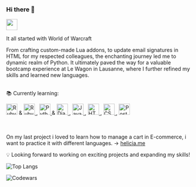 ### Hi there 👋

 <img src="https://bnetcmsus-a.akamaihd.net/cms/template_resource/fh/FHSCSCG9CXOC1462229977849.png" height= "30px">
 
<span> It all started with World of Warcraft </span>

From crafting custom-made Lua addons, to update email signatures in HTML for my respected colleagues, the enchanting journey led me to dynamic realm of Python. It ultimately paved the way for a valuable bootcamp experience at Le Wagon in Lausanne, where I further refined my skills and learned new languages.
<br>
<br>

📚 Currently learning:

<a href="https://www.ruby-lang.org/">
  <img src="https://upload.wikimedia.org/wikipedia/commons/thumb/7/73/Ruby_logo.svg/480px-Ruby_logo.svg.png" alt="Ruby logo" height= "30px"></a> & <a href="https://rubyonrails.org/">
  <img src="https://upload.wikimedia.org/wikipedia/commons/thumb/1/16/Ruby_on_Rails-logo.png/320px-Ruby_on_Rails-logo.png" alt="Ruby on Rails logo" height= "30px">
</a>, <a href="https://www.python.org/">
  <img src="https://www.python.org/static/community_logos/python-logo.png" alt="Python logo" height= "30px">
</a> & <a href="https://www.djangoproject.com/">
  <img src="https://www.djangoproject.com/m/img/logos/django-logo-positive.png" alt="Django logo" height= "30px">
</a>, <a href="https://developer.mozilla.org/en-US/docs/Web/JavaScript">
  <img src="https://upload.wikimedia.org/wikipedia/commons/thumb/6/6a/JavaScript-logo.png/480px-JavaScript-logo.png" alt="JavaScript logo" height= "30px">
</a>, <a href="https://developer.mozilla.org/en-US/docs/Web/HTML">
<img src="https://upload.wikimedia.org/wikipedia/commons/thumb/6/61/HTML5_logo_and_wordmark.svg/1280px-HTML5_logo_and_wordmark.svg.png" alt="HTML5 logo" height= "30px">
</a>, <a href="https://developer.mozilla.org/en-US/docs/Web/CSS">
  <img src="https://upload.wikimedia.org/wikipedia/commons/thumb/d/d5/CSS3_logo_and_wordmark.svg/800px-CSS3_logo_and_wordmark.svg.png" alt="CSS3 logo" height= "30px">
</a>,  <a href="https://www.postgresql.org/">
  <img src="https://www.postgresql.org/media/img/about/press/elephant.png" alt="PostgreSQL logo" height= "30px">
</a>


<br>
<br>
<br>

On my last project i loved to learn how to manage a cart in E-commerce, i want to practice it with different languages. 
-> [helicia.me ](https://www.helicia.me/)

💡 Looking forward to working on exciting projects and expanding my skills!

![Top Langs](https://github-readme-stats.vercel.app/api/top-langs/?username=SoniaBisinger&theme=dark)

![Codewars](https://www.codewars.com/users/Kaleisha/badges/large)
<!--
**SoniaBisinger/SoniaBisinger** is a ✨ _special_ ✨ repository because its `README.md` (this file) appears on your GitHub profile.

Here are some ideas to get you started:

- 🔭 I’m currently working on ...
- 🌱 I’m currently learning ...
- 👯 I’m looking to collaborate on ...
- 🤔 I’m looking for help with ...
- 💬 Ask me about ...
- 📫 How to reach me: ...
- 😄 Pronouns: ...
- ⚡ Fun fact: ...
-->
